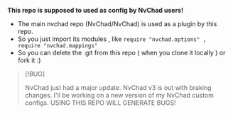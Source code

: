 **This repo is supposed to used as config by NvChad users!**

- The main nvchad repo (NvChad/NvChad) is used as a plugin by this repo.
- So you just import its modules , like `require "nvchad.options" , require "nvchad.mappings"`
- So you can delete the .git from this repo ( when you clone it locally ) or fork it :)

> [!BUG]
>
> NvChad just had a major update.
> NvChad v3 is out with braking changes.
> I'll be working on a new version of my NvChad custom configs.
> USING THIS REPO WILL GENERATE BUGS!
